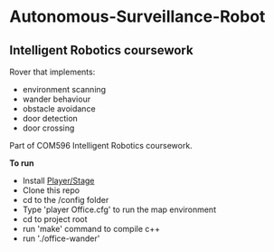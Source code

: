 # Autonomous-Surveillance-Robot
## Intelligent Robotics coursework

Rover that implements: 

* environment scanning
* wander behaviour 
* obstacle avoidance
* door detection 
* door crossing

Part of COM596 Intelligent Robotics coursework.

__To run__

* Install  [Player/Stage](http://playerstage.sourceforge.net/)
* Clone this repo
* cd to the /config folder
* Type 'player Office.cfg' to run the map environment
* cd to project root
* run 'make' command to compile c++
* run './office-wander'
